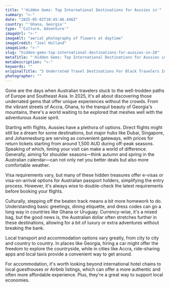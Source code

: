 ```yaml
---
title: "'Hidden Gems: Top International Destinations for Aussies in'"
summary: ">-"
date: "2025-05-02T10:45:46.446Z"
country: "'Ghana, Georgia'"
type: "'Culture, Adventure'"
imageUrl: ">-"
imageAlt: "aerial photography of flowers at daytime"
imageCredit: "Joel Holland"
imageLink: ">-"
slug: "hidden-gems-top-international-destinations-for-aussies-in-20"
metaTitle: "'Hidden Gems: Top International Destinations for Aussies in 2025'"
metaDescription: ">-"
keywords: ""
originalTitle: "5 Underrated Travel Destinations For Black Travelers In 2025 - Travel Noire"
photographer: ""
---
```


Gone are the days when Australian travelers stuck to the well-trodden paths of Europe and Southeast Asia. In 2025, it's all about discovering those underrated gems that offer unique experiences without the crowds. From the vibrant streets of Accra, Ghana, to the tranquil beauty of Georgia's mountains, there's a world waiting to be explored that meshes well with the adventurous Aussie spirit. 

Starting with flights, Aussies have a plethora of options. Direct flights might still be a dream for some destinations, but major hubs like Dubai, Singapore, and Johannesburg are serving as convenient gateways, with prices for return tickets starting from around 1,500 AUD during off-peak seasons. Speaking of which, timing your visit can make a world of difference. Generally, aiming for shoulder seasons—think autumn and spring in the Australian calendar—can not only net you better deals but also more comfortable weather.

Visa requirements vary, but many of these hidden treasures offer e-visas or visa-on-arrival options for Australian passport holders, simplifying the entry process. However, it's always wise to double-check the latest requirements before booking your flights.

Culturally, stepping off the beaten track means a bit more homework to do. Understanding basic greetings, dining etiquette, and dress codes can go a long way in countries like Ghana or Uruguay. Currency-wise, it's a mixed bag, but the good news is, the Australian dollar often stretches further in these destinations, allowing for a bit of luxury or extra adventures without breaking the bank.

Local transport and accommodation options vary greatly, from city to city and country to country. In places like Georgia, hiring a car might offer the freedom to explore the countryside, while in cities like Accra, ride-sharing apps and local taxis provide a convenient way to get around.

For accommodation, it's worth looking beyond international hotel chains to local guesthouses or Airbnb listings, which can offer a more authentic and often more affordable experience. Plus, they're a great way to support local economies.
